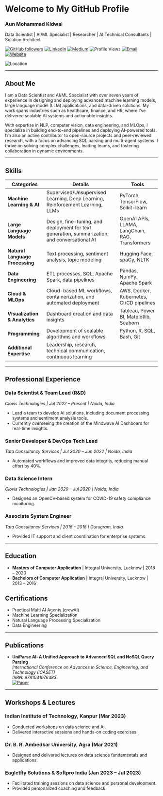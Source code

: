 # Welcome to My GitHub Profile  
### **Aun Mohammad Kidwai**
Data Scientist | AI/ML Specialist | Researcher | AI Technical Consultants | Solution Architect

[![GitHub followers](https://img.shields.io/github/followers/aunkidwai?label=Follow&style=social)](https://github.com/aunkidwai/?tab=follow) [![LinkedIn](https://img.shields.io/badge/LinkedIn-Connect-blue)](https://www.linkedin.com/in/aunkidwai/) [![Medium](https://img.shields.io/badge/Medium-Follow-black)](https://medium.com/@aunkidwai) ![Profile Views](https://komarev.com/ghpvc/?username=aunkidwai&color=yellow) [![Email](https://img.shields.io/badge/Email-aunkidwai@gmail.com-red)](mailto:aunkidwai@gmail.com) [![Website](https://img.shields.io/badge/Website-https://aunkidwai.com-brightgreen)](https://aunkidwai.com)

![Location](https://img.shields.io/badge/Location-Lucknow_|_Noida,_India-lightblue)

---

## About Me  
I am a Data Scientist and AI/ML Specialist with over seven years of experience in designing and deploying advanced machine learning models, large language model (LLM) applications, and data-driven solutions. My work spans industries such as healthcare, finance, and HR, where I’ve delivered scalable AI systems and actionable insights.  

With expertise in NLP, computer vision, data engineering, and MLOps, I specialize in building end-to-end pipelines and deploying AI-powered tools. I’m also an active contributor to open-source projects and peer-reviewed research, with a focus on advancing SQL parsing and multi-agent systems. I thrive on solving complex challenges, leading teams, and fostering collaboration in dynamic environments.

---

## Skills  
| **Categories**                | **Details**                                                                                   | **Tools**                                                                 |
|-------------------------------|-----------------------------------------------------------------------------------------------|---------------------------------------------------------------------------|
| **Machine Learning & AI**     | Supervised/Unsupervised Learning, Deep Learning, Reinforcement Learning, LLMs                | PyTorch, TensorFlow, Scikit-learn                                         |
| **Large Language Models**     | Design, fine-tuning, and deployment for text generation, summarization, and conversational AI | OpenAI APIs, LLAMA, LangChain, RAG, Transformers                         |
| **Natural Language Processing** | Text processing, sentiment analysis, topic modeling                                        | Hugging Face, spaCy, NLTK                                                |
| **Data Engineering**          | ETL processes, SQL, Apache Spark, data pipelines                                            | Pandas, NumPy, Apache Spark                                              |
| **Cloud & MLOps**             | Cloud-based ML workflows, containerization, and automated deployment                        | AWS, Docker, Kubernetes, CI/CD pipelines                                 |
| **Visualization & Analytics** | Dashboard creation and data insights                                                       | Tableau, Power BI, Matplotlib, Seaborn                                   |
| **Programming**               | Development of scalable algorithms and workflows                                            | Python, R, SQL, Bash, Git                                                |
| **Additional Expertise**      | Leadership, research, technical communication, continuous learning                         |                                                                          |

---

## Professional Experience  
### Data Scientist & Team Lead (R&D)  
*Clovis Technologies | Jul 2022 – Present | Noida, India*  
- Lead a team to develop AI solutions, including document processing systems and sentiment analysis tools.  
- Currently overseeing the creation of the Mindwave AI Dashboard for real-time insights.  

### Senior Developer & DevOps Tech Lead  
*Tata Consultancy Services | Jul 2020 – Jun 2022 | Noida, India*  
- Automated workflows and improved data integrity, reducing manual effort by 40%.  

### Data Science Intern  
*Clovis Technologies | Jan 2020 – Jul 2020 | Noida, India*  
- Designed an OpenCV-based system for COVID-19 safety compliance monitoring.  

### Associate System Engineer  
*Tata Consultancy Services | 2016 – 2018 | Gurugram, India*  
- Provided IT support and client coordination for enterprise systems.  

---

## Education  
- **Masters of Computer Application** | Integral University, Lucknow | 2018 – 2020  
- **Bachelors of Computer Application** | Integral University, Lucknow | 2013 – 2016  

## Certifications  
- Practical Multi AI Agents (crewAI)  
- Machine Learning Specialization  
- Natural Language Processing Specialization  
- Data Engineering  

---

## Publications  
- **UniParse AI: A Unified Approach to Advanced SQL and NoSQL Query Parsing**  
  *International Conference on Advances in Science, Engineering, and Technology (ICASET)*<br>
  *ISBN: 9781041076483*<br>
  [![Paper](https://img.shields.io/badge/Paper-UniParse_AI-brightgreen)](https://www.routledge.com/Advances-in-Science-Engineering-and-Technology/Ahmed-Bajpai-Faisal-LataTripathi/p/book/9781041076483)

---

## Workshops & Lectures  
### Indian Institute of Technology, Kanpur (Mar 2023)  
- Conducted workshops on data science and AI.  
- Delivered interactive sessions and hands-on coding exercises.  

### Dr. B. R. Ambedkar University, Agra (Mar 2021)  
- Designed and delivered lectures on data science fundamentals and applications.  

### Eagletfly Solutions & Softpro India (Jan 2023 – Jul 2023)  
- Facilitated training sessions on data science and personal development.  
- Provided personalized coaching and feedback.  
